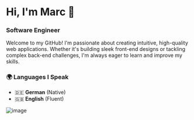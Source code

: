# Hi, I'm Marc 👋 
### Software Engineer

Welcome to my GitHub! I'm passionate about creating intuitive, high-quality web applications. Whether it's building sleek front-end designs or tackling complex back-end challenges, I'm always eager to learn and improve my skills.  

### 🌍 Languages I Speak  
- 🇩🇪 **German** (Native)  
- 🇬🇧 **English** (Fluent)

<img alt="image" src="https://github.com/user-attachments/assets/47e4723c-5c72-4f59-a5c6-2aed8df6eee4&theme=transparent" />
